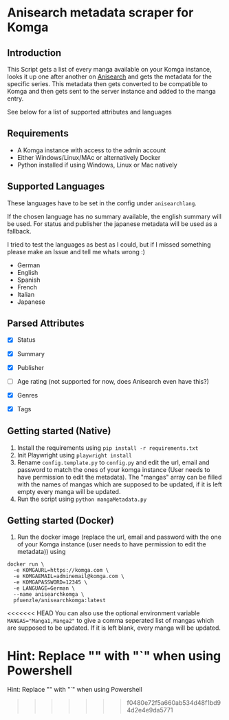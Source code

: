 # Anisearch metadata scraper for Komga

## Introduction
This Script gets a list of every manga available on your Komga instance,
looks it up one after another on [Anisearch](https://www.anisearch.com/) and gets the metadata for the specific series.
This metadata then gets converted to be compatible to Komga and then gets sent to the server instance and added to the manga entry.

See below for a list of supported attributes and languages

## Requirements
- A Komga instance with access to the admin account
- Either Windows/Linux/MAc or alternatively Docker
- Python installed if using Windows, Linux or Mac natively

## Supported Languages
These languages have to be set in the config under `anisearchlang`.

If the chosen language has no summary available, the english summary will be used.
For status and publisher the japanese metadata will be used as a fallback.

I tried to test the languages as best as I could, but if I missed something please make an Issue and tell me whats wrong :)

- German
- English
- Spanish
- French
- Italian
- Japanese


## Parsed Attributes
- [x] Status
- [x] Summary
- [x] Publisher
- [ ] Age rating (not supported for now, does Anisearch even have this?)
- [x] Genres
- [x] Tags


## Getting started (Native)

1. Install the requirements using `pip install -r requirements.txt`
2. Init Playwright using `playwright install`
3. Rename `config.template.py` to `config.py` and edit the url, email and password to match the ones of your komga instance (User needs to have permission to edit the metadata).
The "mangas" array can be filled with the names of mangas which are supposed to be updated, if it is left empty every manga will be updated.
4. Run the script using `python mangaMetadata.py`


## Getting started (Docker)
1. Run the docker image (replace the url, email and password with the one of your Komga instance (user needs to have permission to edit the metadata)) using
```
docker run \
  -e KOMGAURL=https://komga.com \
  -e KOMGAEMAIL=adminemail@komga.com \
  -e KOMGAPASSWORD=12345 \
  -e LANGUAGE=German \
  --name anisearchkomga \
  pfuenzle/anisearchkomga:latest
```
<<<<<<< HEAD
You can also use the optional environment variable `MANGAS="Manga1,Manga2"` to give a comma seperated list of mangas which are supposed to be updated. If it is left blank, every manga will be updated.

Hint: Replace "\" with "`"  when using Powershell
=======
Hint: Replace "\" with "`"  when using Powershell
>>>>>>> f0480e72f5a660ab534d48f1bd94d2e4e9da5771
